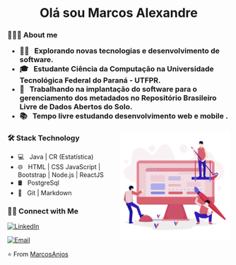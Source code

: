 <h1 align = " center " > Olá sou Marcos Alexandre </ h1 >
<h3 > 👨🏻‍💻 About me </ h3 >

- 🕵‍♂ &nbsp; Explorando novas tecnologias e desenvolvimento de software.
- 🎓 &nbsp; Estudante Ciência da Computação na Universidade Tecnológica Federal do Paraná - UTFPR.
-  💼 &nbsp; Trabalhando na implantação do software para o gerenciamento dos metadados no Repositório Brasileiro Livre de Dados Abertos do Solo.
- 📚 &nbsp; Tempo livre estudando  desenvolvimento web e mobile .

<img align = "right" src = "https://github.com/MarcosAnjos/MarcosAnjos/blob/master/img_pc_red.png?raw=true" width ="250" />
  
<h3> 🛠 Stack Technology </h3>

- 💻 &nbsp; Java | CR (Estatística) 
- 🌐 &nbsp; HTML | CSS JavaScript | Bootstrap | Node.js | ReactJS 
- 🛢 &nbsp; PostgreSql 
- 🔧 &nbsp; Git | Markdown


<h3> 🤝🏻 Connect with Me</h3>

<p>
<a href="https://www.linkedin.com/in/marcos-alex/"><img alt="LinkedIn" src="https://img.shields.io/badge/LinkedIn-Marcos-blue?style=flat-square&logo=linkedin"></a>

<a href="mailto:marcosanjos@alunos.utfpr.edu.br"><img alt="Email" src="https://img.shields.io/badge/Email-marcosanjos@alunos.utfpr.edu.br-red?style=flat-square&logo=gmail"></a>
</p>

⭐️ From [MarcosAnjos](https://github.com/MarcosAnjos)


<!--
**MarcosAnjos/MarcosAnjos** is a ✨ _special_ ✨ repository because its `README.md` (this file) appears on your GitHub profile.

Here are some ideas to get you started:

- 🔭 I’m currently working on ...
- 🌱 I’m currently learning ...
- 👯 I’m looking to collaborate on ...
- 🤔 I’m looking for help with ...
- 💬 Ask me about ...
- 📫 How to reach me: ...
- 😄 Pronouns: ...
- ⚡ Fun fact: ...
-->
